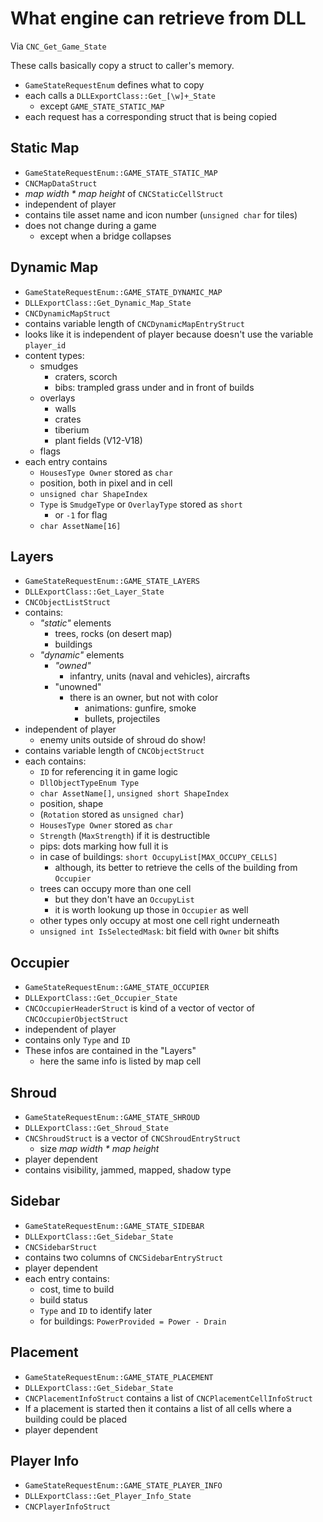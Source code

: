# What engine can retrieve from DLL
Via `CNC_Get_Game_State`

These calls basically copy a struct to caller's memory.

 * `GameStateRequestEnum` defines what to copy
 * each calls a `DLLExportClass::Get_[\w]+_State`
   * except `GAME_STATE_STATIC_MAP`
 * each request has a corresponding struct that is being copied

## Static Map
 * `GameStateRequestEnum::GAME_STATE_STATIC_MAP`
 * `CNCMapDataStruct`
 * _map width * map height_ of `CNCStaticCellStruct`
 * independent of player
 * contains tile asset name and icon number (`unsigned char` for tiles)
 * does not change during a game
   * except when a bridge collapses

## Dynamic Map
 * `GameStateRequestEnum::GAME_STATE_DYNAMIC_MAP`
 * `DLLExportClass::Get_Dynamic_Map_State`
 * `CNCDynamicMapStruct`
 * contains variable length of `CNCDynamicMapEntryStruct`
 * looks like it is independent of player because doesn't use the variable `player_id`
 * content types:
   * smudges
     * craters, scorch
     * bibs: trampled grass under and in front of builds
   * overlays
     * walls
     * crates
     * tiberium
     * plant fields (V12-V18)
   * flags
 * each entry contains
   * `HousesType Owner` stored as `char`
   * position, both in pixel and in cell
   * `unsigned char ShapeIndex`
   * `Type` is `SmudgeType` or `OverlayType` stored as `short`
     * or `-1` for flag
   * `char AssetName[16]`
 
## Layers
 * `GameStateRequestEnum::GAME_STATE_LAYERS`
 * `DLLExportClass::Get_Layer_State`
 * `CNCObjectListStruct`
 * contains:
   * _"static"_ elements
     * trees, rocks (on desert map)
     * buildings
   * _"dynamic"_ elements
     * _"owned"_
       * infantry, units (naval and vehicles), aircrafts
     * "unowned"
       * there is an owner, but not with color
         * animations: gunfire, smoke
         * bullets, projectiles
 * independent of player
   * enemy units outside of shroud do show!
 * contains variable length of `CNCObjectStruct`
 * each contains:
   * `ID` for referencing it in game logic
   * `DllObjectTypeEnum Type`
   * `char AssetName[]`, `unsigned short ShapeIndex`
   * position, shape
   * (`Rotation` stored as `unsigned char`)
   * `HousesType Owner` stored as `char`
   * `Strength` (`MaxStrength`) if it is destructible
   * pips: dots marking how full it is
   * in case of buildings: `short OccupyList[MAX_OCCUPY_CELLS]`
     * although, its better to retrieve the cells of the building from `Occupier`
   * trees can occupy more than one cell
     * but they don't have an `OccupyList`
     * it is worth lookung up those in `Occupier` as well
   * other types only occupy at most one cell right underneath
   * `unsigned int IsSelectedMask`: bit field with `Owner` bit shifts

## Occupier
 * `GameStateRequestEnum::GAME_STATE_OCCUPIER`
 * `DLLExportClass::Get_Occupier_State`
 * `CNCOccupierHeaderStruct` is kind of a vector of vector of `CNCOccupierObjectStruct`
 * independent of player
 * contains only `Type` and `ID`
 * These infos are contained in the "Layers"
   * here the same info is listed by map cell

## Shroud
 * `GameStateRequestEnum::GAME_STATE_SHROUD`
 * `DLLExportClass::Get_Shroud_State`
 * `CNCShroudStruct` is a vector of `CNCShroudEntryStruct`
   * size _map width * map height_
 * player dependent
 * contains visibility, jammed, mapped, shadow type

## Sidebar
 * `GameStateRequestEnum::GAME_STATE_SIDEBAR`
 * `DLLExportClass::Get_Sidebar_State`
 * `CNCSidebarStruct`
 * contains two columns of `CNCSidebarEntryStruct`
 * player dependent
 * each entry contains:
   * cost, time to build
   * build status
   * `Type` and `ID` to identify later
   * for buildings: `PowerProvided = Power - Drain`

## Placement
 * `GameStateRequestEnum::GAME_STATE_PLACEMENT`
 * `DLLExportClass::Get_Sidebar_State`
 * `CNCPlacementInfoStruct` contains a list of `CNCPlacementCellInfoStruct`
 * If a placement is started then it contains a list of all cells where a building could be placed
 * player dependent


 ## Player Info
 * `GameStateRequestEnum::GAME_STATE_PLAYER_INFO`
 * `DLLExportClass::Get_Player_Info_State`
 * `CNCPlayerInfoStruct`
